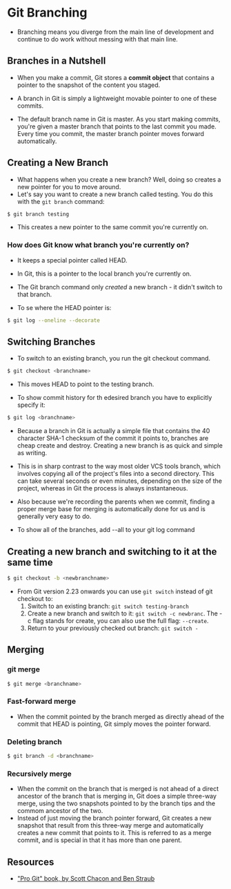 # Git Branching

- Branching means you diverge from the main line of development and continue to do work without messing with that main line.

## Branches in a Nutshell

- When you make a commit, Git stores a **commit object** that contains a pointer to the snapshot of the content you staged.

- A branch in Git is simply a lightweight movable pointer to one of these commits.
- The default branch name in Git is master. As you start making commits, you're given a master branch that points to the last commit you made. Every time you commit, the master branch pointer moves forward automatically.

## Creating a New Branch

- What happens when you create a new branch? Well, doing so creates a new pointer for you to move around.
- Let's say you want to create a new branch called testing. You do this with the `git branch` command:

```zsh
$ git branch testing
```

- This creates a new pointer to the same commit you're currently on.

### How does Git know what branch you're currently on?

- It keeps a special pointer called HEAD.
- In Git, this is a pointer to the local branch you're currently on.

- The Git branch command only _created_ a new branch - it didn't switch to that branch.

- To se where the HEAD pointer is:

```zsh
$ git log --oneline --decorate
```

## Switching Branches

- To switch to an existing branch, you run the git checkout command.

```zsh
$ git checkout <branchname>
```

- This moves HEAD to point to the testing branch.

- To show commit history for th edesired branch you have to explicitly specify it:

```zsh
$ git log <branchname>
```

- Because a branch in Git is actually a simple file that contains the 40 character SHA-1 checksum of the commit it points to, branches are cheap create and destroy. Creating a new branch is as quick and simple as writing.
- This is in sharp contrast to the way most older VCS tools branch, which involves copying all of the project's files into a second directory. This can take several seconds or even minutes, depending on the size of the project, whereas in Git the process is always instantaneous.
- Also because we're recording the parents when we commit, finding a proper merge base for merging is automatically done for us and is generally very easy to do.

- To show all of the branches, add --all to your git log command

## Creating a new branch and switching to it at the same time

```zsh
$ git checkout -b <newbranchname>
```

- From Git version 2.23 onwards you can use `git switch` instead of git checkout to:
  1. Switch to an existing branch: `git switch testing-branch`
  1. Create a new branch and switch to it: `git switch -c newbranc`. The -c flag stands for create, you can also use the full flag: `--create`.
  1. Return to your previously checked out branch: `git switch -`

## Merging

### git merge

```zsh
$ git merge <branchname>
```

### Fast-forward merge

- When the commit pointed by the branch merged as directly ahead of the commit that HEAD is pointing, Git simply moves the pointer forward.

### Deleting branch

```zsh
$ git branch -d <branchname>
```

### Recursively merge

- When the commit on the branch that is merged is not ahead of a direct ancestor of the branch that is merging in, Git does a simple three-way merge, using the two snapshots pointed to by the branch tips and the commom ancestor of the two.
- Instead of just moving the branch pointer forward, Git creates a new snapshot that result from this three-way merge and automatically creates a new commit that points to it. This is referred to as a merge commit, and is special in that it has more than one parent.

## Resources

- ["Pro Git" book, by Scott Chacon and Ben Straub](https://git-scm.com/book/en/v2)
